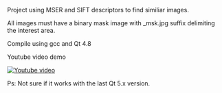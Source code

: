 Project using MSER and SIFT descriptors to find similiar images.

All images must have a binary mask image with _msk.jpg suffix delimiting the interest area.

Compile using gcc and Qt 4.8

Youtube video demo

[![Youtube video](http://img.youtube.com/vi/es3IgpfY-Js/0.jpg)](https://www.youtube.com/watch?v=es3IgpfY-Js&list=UUk1U4Z7qvz3xPjFCeif7TvA)

Ps: Not sure if it works with the last Qt 5.x version.